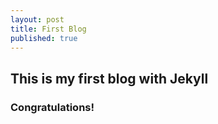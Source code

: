 ```yaml
---
layout: post
title: First Blog
published: true
---
```


## This is my first blog with Jekyll

### Congratulations!
